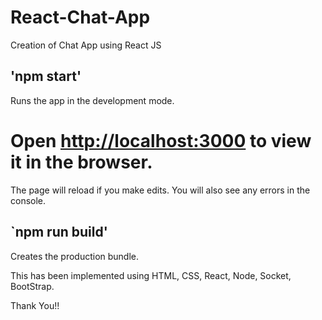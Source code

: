 # React-Chat-App
Creation of Chat App using React JS

## 'npm start'
Runs the app in the development mode.

# Open [http://localhost:3000](http://localhost:3000) to view it in the browser.

The page will reload if you make edits.
You will also see any errors in the console.

## `npm run build'
Creates the production bundle.

This has been implemented using HTML, CSS, React, Node, Socket, BootStrap.

Thank You!!
